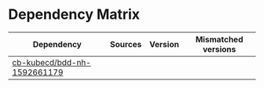 # Dependency Matrix

Dependency | Sources | Version | Mismatched versions
---------- | ------- | ------- | -------------------
[cb-kubecd/bdd-nh-1592661179](https://github.com/cb-kubecd/bdd-nh-1592661179.git) |  | []() | 
